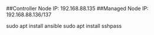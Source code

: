 
##Controller Node IP: 192.168.88.135
##Managed Node IP: 192.168.88.136/137

sudo apt install ansible
sudo apt install sshpass